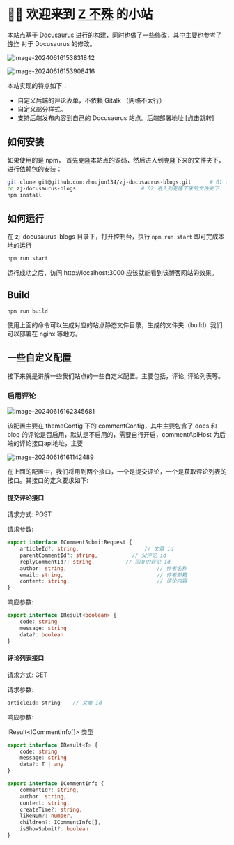 # 👏🏻 欢迎来到 [Z 不殊](https://zbus.top) 的小站

本站点基于 [Docusaurus](https://docusaurus.io/zh-CN/) 进行的构建，同时也做了一些修改，其中主要也参考了 [愧怍](https://kuizuo.cn/) 对于 Docusaurus 的修改。

![image-20240616153831842](https://img.zbus.top/zbus/blog202406161538926.png)

![image-20240616153908416](https://img.zbus.top/zbus/blog202406161539445.png)

本站实现的特点如下：

+ 自定义后端的评论表单，不依赖 Gitalk （网络不太行）
+ 自定义部分样式。
+ 支持后端发布内容到自己的 Docusaurus 站点。后端部署地址 [点击跳转]



## 如何安装

如果使用的是 npm， 首先克隆本站点的源码，然后进入到克隆下来的文件夹下，进行依赖包的安装：

```bash
git clone git@github.com:zhoujun134/zj-docusaurus-blogs.git		 # 01 使用 git 将本仓库的源码克隆下来。
cd zj-docusaurus-blogs                     # 02 进入到克隆下来的文件夹下
npm install 															 # 03 安装依赖包
```

## 如何运行

在 zj-docusaurus-blogs  目录下，打开控制台，执行 `npm run start` 即可完成本地的运行

```bash
npm run start
```

运行成功之后，访问 http://localhost:3000 应该就能看到该博客网站的效果。

## Build

```
npm run build
```

使用上面的命令可以生成对应的站点静态文件目录，生成的文件夹（build）我们可以部署在 nginx 等地方。

## 一些自定义配置

接下来就是讲解一些我们站点的一些自定义配置。主要包括，评论, 评论列表等。

### 启用评论

![image-20240616162345681](https://img.zbus.top/zbus/blog202406161623725.png)

该配置主要在 themeConfig 下的 commentConfig，其中主要包含了 docs 和 blog 的评论是否启用，默认是不启用的，需要自行开启，commentApiHost 为后端的评论接口api地址，主要

![image-20240616161142489](https://img.zbus.top/zbus/blog202406161611516.png)

在上面的配置中，我们将用到两个接口，一个是提交评论，一个是获取评论列表的接口。其接口的定义要求如下:

#### 提交评论接口

请求方式: POST

请求参数:

```typescript
export interface ICommentSubmitRequest {
    articleId?: string,						// 文章 id
    parentCommentId?: string,			// 父评论 id
    replyCommentId?: string,		  // 回复的评论 id
    author: string,								// 作者名称
    email: string,								// 作者邮箱
    content: string;							// 评论内容
}
```

响应参数:

```typescript
export interface IResult<boolean> {
    code: string
    message: string
    data?: boolean
}
```

#### 评论列表接口

请求方式: GET

请求参数:

```javascript
articleId: string    // 文章 id
```

响应参数:

IResult<ICommentInfo[]> 类型

```typescript
export interface IResult<T> {
    code: string
    message: string
    data?: T | any
}

export interface ICommentInfo {
    commentId?: string,
    author: string,
    content: string,
    createTime?: string,
    likeNum?: number,
    children?: ICommentInfo[],
    isShowSubmit?: boolean
}
```
